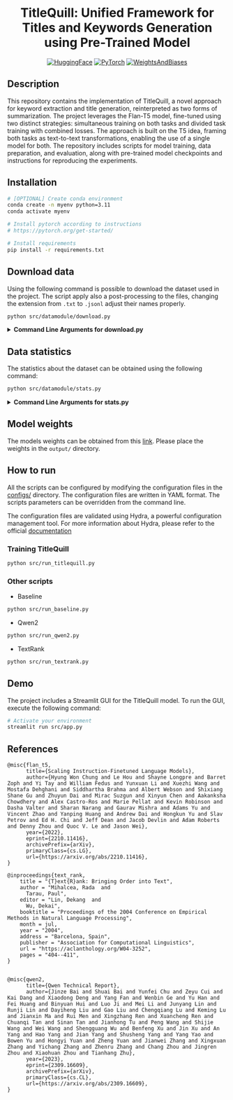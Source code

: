 <div align="center">

# TitleQuill: Unified Framework for Titles and Keywords Generation using Pre-Trained Model

<a href="https://huggingface.co/"><img alt="HuggingFace" src="https://img.shields.io/badge/-HuggingFace-FDEE21?style=for-the-badge&logo=HuggingFace&logoColor=black"></a>
<a href="https://pytorch.org/"><img alt="PyTorch" src="https://img.shields.io/badge/PyTorch-EE4C2C?style=for-the-badge&logo=pytorch&logoColor=white"></a>
<a href="https://wandb.ai/"><img alt="WeightsAndBiases" src="https://img.shields.io/badge/Weights_&_Biases-FFBE00?style=for-the-badge&logo=WeightsAndBiases&logoColor=white"></a>

</div>

## Description
This repository contains the implementation of TitleQuill, a novel approach for keyword extraction and title generation, reinterpreted as two forms of summarization. The project leverages the Flan-T5 model, fine-tuned using two distinct strategies: simultaneous training on both tasks and divided task training with combined losses. The approach is built on the T5 idea, framing both tasks as text-to-text transformations, enabling the use of a single model for both. The repository includes scripts for model training, data preparation, and evaluation, along with pre-trained model checkpoints and instructions for reproducing the experiments.

## Installation
```bash
# [OPTIONAL] Create conda environment
conda create -n myenv python=3.11
conda activate myenv

# Install pytorch according to instructions
# https://pytorch.org/get-started/

# Install requirements
pip install -r requirements.txt
```

## Download data

Using the following command is possible to download the dataset used in the project. The script apply also a post-processing to the files, changing the extension from `.txt` to `.jsonl` adjust their names properly.

```bash
python src/datamodule/download.py
```

<details>
<summary><span style="font-weight: bold;">Command Line Arguments for download.py</span></summary>

  #### --data_dir
  Directory to save the dataset
  #### --url
  URL to download the dataset
  #### --old_ext_postproc
  Old extension of the files to postprocess
  #### --new_ext_postproc
  New extension of the files to postprocess
</details>


## Data statistics

The statistics about the dataset can be obtained using the following command:
```bash
python src/datamodule/stats.py
```

<details>
<summary><span style="font-weight: bold;">Command Line Arguments for stats.py</span></summary>

  #### --data_dir
    Directory to save the dataset
  #### --out_dir
    Directory to save the plots
</details>



## Model weights

The models weights can be obtained from this [link](https://drive.google.com/drive/folders/1yVKkDVj1UrwRl_EAPzG9yUr4zOoRRdjO?usp=drive_link). Please place the weights in the `output/` directory.


## How to run

All the scripts can be configured by modifying the configuration files in the [configs/](configs/) directory. The configuration files are written in YAML format. The scripts parameters can be overridden from the command line.

The configuration files are validated using Hydra, a powerful configuration management tool. For more information about Hydra, please refer to the official [documentation](https://hydra.cc/docs/intro/)

### Training TitleQuill
```bash
python src/run_titlequill.py
```

### Other scripts

- Baseline
```bash
python src/run_baseline.py
```
- Qwen2
```bash
python src/run_qwen2.py
```
- TextRank
```bash
python src/run_textrank.py
```


## Demo

The project includes a Streamlit GUI for the TitleQuill model. To run the GUI, execute the following command:
```bash
# Activate your environment
streamlit run src/app.py
```

## References

```
@misc{flan_t5,
      title={Scaling Instruction-Finetuned Language Models}, 
      author={Hyung Won Chung and Le Hou and Shayne Longpre and Barret Zoph and Yi Tay and William Fedus and Yunxuan Li and Xuezhi Wang and Mostafa Dehghani and Siddhartha Brahma and Albert Webson and Shixiang Shane Gu and Zhuyun Dai and Mirac Suzgun and Xinyun Chen and Aakanksha Chowdhery and Alex Castro-Ros and Marie Pellat and Kevin Robinson and Dasha Valter and Sharan Narang and Gaurav Mishra and Adams Yu and Vincent Zhao and Yanping Huang and Andrew Dai and Hongkun Yu and Slav Petrov and Ed H. Chi and Jeff Dean and Jacob Devlin and Adam Roberts and Denny Zhou and Quoc V. Le and Jason Wei},
      year={2022},
      eprint={2210.11416},
      archivePrefix={arXiv},
      primaryClass={cs.LG},
      url={https://arxiv.org/abs/2210.11416}, 
}

@inproceedings{text_rank,
    title = "{T}ext{R}ank: Bringing Order into Text",
    author = "Mihalcea, Rada  and
      Tarau, Paul",
    editor = "Lin, Dekang  and
      Wu, Dekai",
    booktitle = "Proceedings of the 2004 Conference on Empirical Methods in Natural Language Processing",
    month = jul,
    year = "2004",
    address = "Barcelona, Spain",
    publisher = "Association for Computational Linguistics",
    url = "https://aclanthology.org/W04-3252",
    pages = "404--411",
}


@misc{qwen2,
      title={Qwen Technical Report}, 
      author={Jinze Bai and Shuai Bai and Yunfei Chu and Zeyu Cui and Kai Dang and Xiaodong Deng and Yang Fan and Wenbin Ge and Yu Han and Fei Huang and Binyuan Hui and Luo Ji and Mei Li and Junyang Lin and Runji Lin and Dayiheng Liu and Gao Liu and Chengqiang Lu and Keming Lu and Jianxin Ma and Rui Men and Xingzhang Ren and Xuancheng Ren and Chuanqi Tan and Sinan Tan and Jianhong Tu and Peng Wang and Shijie Wang and Wei Wang and Shengguang Wu and Benfeng Xu and Jin Xu and An Yang and Hao Yang and Jian Yang and Shusheng Yang and Yang Yao and Bowen Yu and Hongyi Yuan and Zheng Yuan and Jianwei Zhang and Xingxuan Zhang and Yichang Zhang and Zhenru Zhang and Chang Zhou and Jingren Zhou and Xiaohuan Zhou and Tianhang Zhu},
      year={2023},
      eprint={2309.16609},
      archivePrefix={arXiv},
      primaryClass={cs.CL},
      url={https://arxiv.org/abs/2309.16609}, 
}